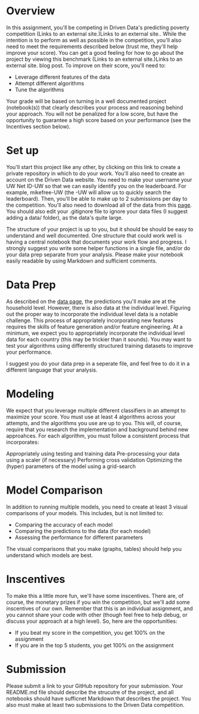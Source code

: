# Overview
In this assignment, you'll be competing in Driven Data's predicting poverty competition (Links to an external site.)Links to an external site.. While the intention is to perform as well as possible in the competition, you'll also need to meet the requirements described below (trust me, they'll help improve your score).  You can get a good feeling for how to go about the project by viewing this  benchmark (Links to an external site.)Links to an external site. blog post. To improve on their score, you'll need to:

- Leverage different features of the data
- Attempt different algorithms
- Tune the algorithms

Your grade will be based on turning in a well documented project (notebook(s)) that clearly describes your process and reasoning behind your approach. You will not be penalized for a low score, but have the opportunity to guarantee a high score based on your performance (see the Incentives section below). 

# Set up
You'll start this project like any other, by clicking on this link to create a private repository in which to do your work. You'll also need to create an account on the Driven Data website. You need to make your username your  UW Net ID-UW so that we can easily identify you on the leaderboard. For example, mikefree-UW (the -UW will allow us to quickly search the leaderboard). Then, you'll be able to make up to 2 submissions per day to the competition. You'll also need to download all of the data from this [page](https://www.drivendata.org/competitions/50/worldbank-poverty-prediction/page/99/). You should also edit your .gitignore file to ignore your data files (I suggest adding a data/ folder), as the data's quite large.

The structure of your project is up to you, but it should be should be easy to understand and well documented.  One structure that could work well is having a central notebook that documents your work flow and progress. I strongly suggest you write some helper functions in a single file, and/or do your data prep separate from your analysis. Please make your notebook easily readable by using Markdown and sufficient comments.

# Data Prep
As described on the [data page](https://www.drivendata.org/competitions/50/worldbank-poverty-prediction/page/99/), the predictions you'll make are at the household level. However, there is also data at the individual level. Figuring out the proper way to incorporate the individual level data is a notable challenge. This process of appropriately incorporating new features requires the skills of feature generation and/or feature engineering. At a minimum, we expect you to appropriately incorporate the individual level data for each country (this may be trickier than it sounds). You may want to test your algorithms using differently structured training datasets to improve your performance.

I suggest you do your data prep in a seperate file, and feel free to do it in a different language that your analysis. 

# Modeling
We expect that you leverage multiple different classifiers in an attempt to maximize your score. You must use at least 4 algorithms across your attempts, and the algorithms you use are up to you. This will, of course, require that you research the implementation and background behind new approahces. For each algorithm, you must follow a consistent process that incorporates:

Appropriately using testing and training data
Pre-processing your data using a scaler (if necessary)
Performing cross validation
Optimizing the (hyper) parameters of the model using a grid-search
 

# Model Comparison
In addition to running multiple models, you need to create at least 3 visual comparisons of your models. This includes, but is not limited to:

- Comparing the accuracy of each model
- Comparing the predictions to the data (for each model)
- Assessing the performance for different parameters 

The visual comparisons that you make (graphs, tables) should help you understand which models are best. 

# Inscentives
To make this a little more fun, we'll have some inscentives. There are, of course, the monetary prizes if you win the competition, but we'll add some inscentives of our own. Remember that this is an individual assignment, and you cannot share your code with other (though feel free to help debug, or discuss your approach at a high level). So, here are the opportunities:

- If you beat my score in the competition, you get 100% on the assignment 
- If you are in the top 5 students, you get 100% on the assignment 
# Submission
Please submit a link to your GitHub repository for your submission. Your README.md file should describe the strucutre of the project, and all notebooks should have sufficnet Markdown that describes the project. You also must make at least two submissions to the Driven Data competition.